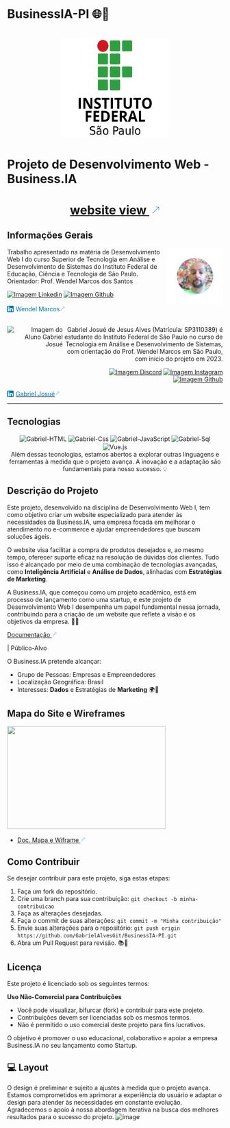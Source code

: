 # BusinessIA-PI 🌐🚀
<link rel="stylesheet" href="https://cdnjs.cloudflare.com/ajax/libs/font-awesome/6.1.0/css/all.min.css">
<h1 align="center">
  <img src="./assets/img/logo-instituto.png" alt="Imagem do IFSP" width="250" height="230" style="border-radius: 50;">
</h1>

# Projeto de Desenvolvimento Web - Business.IA

<h1 align="center">
  <a href=" ">website view <img src="./assets/img/iconAcimaDireitaBlue.png" alt="Imagem/Icone seta a direita blue" style="width: 20px; height: 20px; margin-left: 5px;"></a>
</h1>

## Informações Gerais

<!-- Informações do curso de professor -->
<div align="left"> 
<img align="right" width="130px" height="130px" src="./assets/img/profWendelMarcos.png" alt="Imagem do Professor Wendel Marcos"><p>Trabalho apresentado na matéria de Desenvolvimento Web I
                do curso Superior de Tecnologia em Análise e
                Desenvolvimento de Sistemas do Instituto Federal de
                Educação, Ciência e Tecnologia de São Paulo.
                Orientador: Prof. Wendel Marcos dos Santos 
        </p>
<!-- Redirecionamento de para redes sociais com Icones -->
 <div>   
  <a href="https://www.linkedin.com/in/wendelmarcosdossantos/" target="_blank"><img src="https://img.shields.io/badge/LinkedIn-0077B5?style=for-the-badge&logo=linkedin&logoColor=white"  alt="Imagem Linkedin"></a> 
  <a href="#" target="_blank"><img src="https://img.shields.io/badge/GitHub-100000?style=for-the-badge&logo=github&logoColor=white"  alt="Imagem Github"></a>
</div>
</div></br>
<!-- Redirecionamento de para redes sociais Redirecionamento -->
<div align="right">
  <a  href="https://www.linkedin.com/in/wendelmarcosdossantos/" style="text-decoration: none;">
      <span style="display: flex; align-items: center; white-space: nowrap;  color: #0077B5">
         <img src="./assets/img/iconeLinkedin.png" alt="LinkedIn Icon" style="width: 15px; height: 15px; margin-right: 5px;"> Wendel Marcos <img src="./assets/img/iconAcimaDireitaBlue.png" alt="Imagem Seta A Direita Blue" style="width: 12px; height: 12px; ">
     </span>
  </a>
</div></br>
<!--****************************************************************************************************************-->
<!-- Informações do Aluno -->
<div align="right" > 
<img align="left"  width="130px" height="130px" src="./assets/img/alunoGabrielJosué.png" alt="Imagem do Aluno Gabriel Josué"> </p>Gabriel Josué de Jesus Alves (Matrícula: SP3110389) é estudante do Instituto Federal de São Paulo no curso de Tecnologia em Análise e Desenvolvimento de Sistemas, com orientação do Prof. Wendel Marcos em São Paulo, com início do projeto em 2023.
        </p>
<!-- Redirecionamento de para redes sociais com Icones -->
 <div>   
  <a href="https://discord.com/channels/@me" target="_blank"><img src="https://img.shields.io/badge/LinkedIn-0077B5?style=for-the-badge&logo=linkedin&logoColor=white"  alt="Imagem Discord" ></a> 
  <a href="https://instagram.com/gabrielalves.s" target="_blank"><img src="https://img.shields.io/badge/-Instagram-%23E4405F?style=for-the-badge&logo=instagram&logoColor=white" alt="Imagem Instagram" target="_blank"></a>
  <a href="https://github.com/GabrielAlvesGit" target="_blank"><img src="https://img.shields.io/badge/GitHub-100000?style=for-the-badge&logo=github&logoColor=white"  alt="Imagem Github"></a>
</div>
</div></br>
<!-- Redirecionamento de para redes sociais Redirecionamento -->
<div align="left">
   <a href="https://www.linkedin.com/in/gabrielalv3s/">
    <span style="display: flex; align-items: center; white-space: nowrap;  color: #0077B5">
      <img src="./assets/img/iconeLinkedin.png" alt="LinkedIn Icon" style="width: 15px; height: 15px; margin-right: 5px;"> Gabriel Josué <img src="./assets/img/iconAcimaDireitaBlue.png" alt="Imagem Seta A Direita Blue" style="width: 12px; height: 12px; ">
    </span>
  </a>
</div>
<!--****************************************************************************************************************-->

---
## Tecnologias
<div align="center">
    <img align="center" alt="Gabriel-HTML" height="45" width="55" src="https://cdn.jsdelivr.net/gh/devicons/devicon/icons/html5/html5-original-wordmark.svg">
    <img align="center" alt="Gabriel-Css" height="45" width="55" src="https://cdn.jsdelivr.net/gh/devicons/devicon/icons/css3/css3-original-wordmark.svg">
    <img align="center" alt="Gabriel-JavaScript" height="45" width="55" src="https://cdn.jsdelivr.net/gh/devicons/devicon/icons/javascript/javascript-plain.svg">
    <img align="center" alt="Gabriel-Sql" height="45" width="55" src="https://cdn.jsdelivr.net/gh/devicons/devicon/icons/microsoftsqlserver/microsoftsqlserver-plain-wordmark.svg" >
    <img align="center" alt="Vue.js" height="45" width="55" src="https://cdn.jsdelivr.net/gh/devicons/devicon/icons/vuejs/vuejs-original-wordmark.svg" ></br>
    Além dessas tecnologias, estamos abertos a explorar outras linguagens e ferramentas à medida que o projeto avança. A inovação e a adaptação são fundamentais para nosso sucesso. 💡
</div>

## Descrição do Projeto
<p>
Este projeto, desenvolvido na disciplina de Desenvolvimento Web I, tem como objetivo criar um website especializado para atender às necessidades da Business.IA, uma empresa focada em melhorar o atendimento no e-commerce e ajudar empreendedores que buscam soluções ágeis.

O website visa facilitar a compra de produtos desejados e, ao mesmo tempo, oferecer suporte eficaz na resolução de dúvidas dos clientes. Tudo isso é alcançado por meio de uma combinação de tecnologias avançadas, como **Inteligência Artificial** e **Análise de Dados**, alinhadas com **Estratégias de Marketing**.

A Business.IA, que começou como um projeto acadêmico, está em processo de lançamento como uma startup, e este projeto de Desenvolvimento Web I desempenha um papel fundamental nessa jornada, contribuindo para a criação de um website que reflete a visão e os objetivos da empresa. 🛒🤖
</p>

<a href="https://drive.google.com/file/d/1UBcM8Y85_XLCzrGDgVAndn3mWEvm9apA/view?usp=sharing">Documentação <img src="./assets/img/iconAcimaDireitaBlue.png" alt="Imagem Seta A Direita Blue" style="width: 12px; height: 12px; "></a>



<p>| Público-Alvo 
  
 O Business.IA pretende alcançar:
- Grupo de Pessoas: Empresas e Empreendedores
- Localização Geográfica: Brasil
- Interesses: **Dados** e Estratégias de **Marketing** 🌍🎯
</p>

## Mapa do Site e Wireframes
<img src="https://github.com/GabrielAlvesGit/BusinessIA-PI/assets/102634725/37ec0319-eb7e-4c69-aec7-8ba2ad5e1829" width="370" height="240">

-   [Doc. Mapa e Wiframe <i class="fas fa-arrow-right" width="30" height="20" style="transform: rotate(-5deg);"></i>](https://drive.google.com/file/d/1UBcM8Y85_XLCzrGDgVAndn3mWEvm9apA/view?usp=sharing) <img src="./assets/img/iconAcimaDireitaBlue.png" alt="Imagem Seta A Direita Blue" style="width: 12px; height: 12px; ">

## Como Contribuir

Se desejar contribuir para este projeto, siga estas etapas:

1. Faça um fork do repositório.
2. Crie uma branch para sua contribuição: `git checkout -b minha-contribuicao`
3. Faça as alterações desejadas.
4. Faça o commit de suas alterações: `git commit -m "Minha contribuição"`
5. Envie suas alterações para o repositório: `git push origin https://github.com/GabrielAlvesGit/BusinessIA-PI.git`
6. Abra um Pull Request para revisão. 📚🤝

## Licença

Este projeto é licenciado sob os seguintes termos:

**Uso Não-Comercial para Contribuições**

-   Você pode visualizar, bifurcar (fork) e contribuir para este projeto.
-   Contribuições devem ser licenciadas sob os mesmos termos.
-   Não é permitido o uso comercial deste projeto para fins lucrativos.

O objetivo é promover o uso educacional, colaborativo e apoiar a empresa Business.IA no seu lançamento como Startup.

## 💻 Layout
O design é preliminar e sujeito a ajustes à medida que o projeto avança. Estamos comprometidos em aprimorar a experiência do usuário e adaptar o design para atender às necessidades em constante evolução. Agradecemos o apoio à nossa abordagem iterativa na busca dos melhores resultados para o sucesso do projeto.
![image](https://github.com/GabrielAlvesGit/BusinessIA-PI/assets/102634725/a09ff241-a79b-4873-a71f-3fb237ef8270)



          

